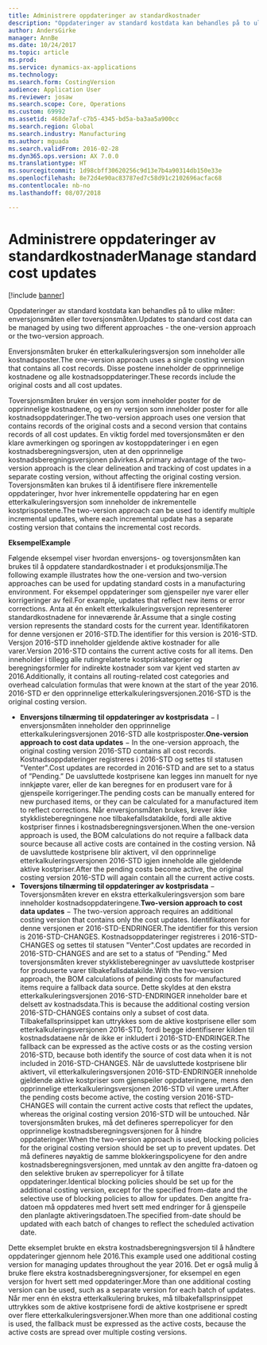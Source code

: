 ```yaml
---
title: Administrere oppdateringer av standardkostnader
description: "Oppdateringer av standard kostdata kan behandles på to ulike måter: enversjonsmåten eller toversjonsmåten."
author: AndersGirke
manager: AnnBe
ms.date: 10/24/2017
ms.topic: article
ms.prod: 
ms.service: dynamics-ax-applications
ms.technology: 
ms.search.form: CostingVersion
audience: Application User
ms.reviewer: josaw
ms.search.scope: Core, Operations
ms.custom: 69992
ms.assetid: 468de7af-c7b5-4345-bd5a-ba3aa5a900cc
ms.search.region: Global
ms.search.industry: Manufacturing
ms.author: mguada
ms.search.validFrom: 2016-02-28
ms.dyn365.ops.version: AX 7.0.0
ms.translationtype: HT
ms.sourcegitcommit: 1d98cbff30620256c9d13e7b4a90314db150e33e
ms.openlocfilehash: 8e72d4e90ac83787ed7c58d91c2102696acfac68
ms.contentlocale: nb-no
ms.lasthandoff: 08/07/2018

---
```


# <a name="manage-standard-cost-updates"></a><span data-ttu-id="5b531-103">Administrere oppdateringer av standardkostnader</span><span class="sxs-lookup"><span data-stu-id="5b531-103">Manage standard cost updates</span></span>

[!include [banner](../includes/banner.md)]

<span data-ttu-id="5b531-104">Oppdateringer av standard kostdata kan behandles på to ulike måter: enversjonsmåten eller toversjonsmåten.</span><span class="sxs-lookup"><span data-stu-id="5b531-104">Updates to standard cost data can be managed by using two different approaches - the one-version approach or the two-version approach.</span></span> 

<span data-ttu-id="5b531-105">Enversjonsmåten bruker én etterkalkuleringsversjon som inneholder alle kostnadsposter.</span><span class="sxs-lookup"><span data-stu-id="5b531-105">The one-version approach uses a single costing version that contains all cost records.</span></span> <span data-ttu-id="5b531-106">Disse postene inneholder de opprinnelige kostnadene og alle kostnadsoppdateringer.</span><span class="sxs-lookup"><span data-stu-id="5b531-106">These records include the original costs and all cost updates.</span></span>

<span data-ttu-id="5b531-107">Toversjonsmåten bruker én versjon som inneholder poster for de opprinnelige kostnadene, og en ny versjon som inneholder poster for alle kostnadsoppdateringer.</span><span class="sxs-lookup"><span data-stu-id="5b531-107">The two-version approach uses one version that contains records of the original costs and a second version that contains records of all cost updates.</span></span> <span data-ttu-id="5b531-108">En viktig fordel med toversjonsmåten er den klare avmerkingen og sporingen av kostoppdateringer i en egen kostnadsberegningsversjon, uten at den opprinnelige kostnadsberegningsversjonen påvirkes.</span><span class="sxs-lookup"><span data-stu-id="5b531-108">A primary advantage of the two-version approach is the clear delineation and tracking of cost updates in a separate costing version, without affecting the original costing version.</span></span> <span data-ttu-id="5b531-109">Toversjonsmåten kan brukes til å identifisere flere inkrementelle oppdateringer, hvor hver inkrementelle oppdatering har en egen etterkalkuleringsversjon som inneholder de inkrementelle kostprispostene.</span><span class="sxs-lookup"><span data-stu-id="5b531-109">The two-version approach can be used to identify multiple incremental updates, where each incremental update has a separate costing version that contains the incremental cost records.</span></span> 

<span data-ttu-id="5b531-110">**Eksempel**</span><span class="sxs-lookup"><span data-stu-id="5b531-110">**Example**</span></span> 

<span data-ttu-id="5b531-111">Følgende eksempel viser hvordan enversjons- og toversjonsmåten kan brukes til å oppdatere standardkostnader i et produksjonsmiljø.</span><span class="sxs-lookup"><span data-stu-id="5b531-111">The following example illustrates how the one-version and two-version approaches can be used for updating standard costs in a manufacturing environment.</span></span> <span data-ttu-id="5b531-112">For eksempel oppdateringer som gjenspeiler nye varer eller korrigeringer av feil.</span><span class="sxs-lookup"><span data-stu-id="5b531-112">For example, updates that reflect new items or error corrections.</span></span> <span data-ttu-id="5b531-113">Anta at én enkelt etterkalkuleringsversjon representerer standardkostnadene for inneværende år.</span><span class="sxs-lookup"><span data-stu-id="5b531-113">Assume that a single costing version represents the standard costs for the current year.</span></span> <span data-ttu-id="5b531-114">Identifikatoren for denne versjonen er 2016-STD.</span><span class="sxs-lookup"><span data-stu-id="5b531-114">The identifier for this version is 2016-STD.</span></span> <span data-ttu-id="5b531-115">Versjon 2016-STD inneholder gjeldende aktive kostnader for alle varer.</span><span class="sxs-lookup"><span data-stu-id="5b531-115">Version 2016-STD contains the current active costs for all items.</span></span> <span data-ttu-id="5b531-116">Den inneholder i tillegg alle rutingrelaterte kostpriskategorier og beregningsformler for indirekte kostnader som var kjent ved starten av 2016.</span><span class="sxs-lookup"><span data-stu-id="5b531-116">Additionally, it contains all routing-related cost categories and overhead calculation formulas that were known at the start of the year 2016.</span></span> <span data-ttu-id="5b531-117">2016-STD er den opprinnelige etterkalkuleringsversjonen.</span><span class="sxs-lookup"><span data-stu-id="5b531-117">2016-STD is the original costing version.</span></span>

-   <span data-ttu-id="5b531-118">**Enversjons tilnærming til oppdateringer av kostprisdata** − I enversjonsmåten inneholder den opprinnelige etterkalkuleringsversjonen 2016-STD alle kostprisposter.</span><span class="sxs-lookup"><span data-stu-id="5b531-118">**One-version approach to cost data updates** − In the one-version approach, the original costing version 2016-STD contains all cost records.</span></span> <span data-ttu-id="5b531-119">Kostnadsoppdateringer registreres i 2016-STD og settes til statusen "Venter".</span><span class="sxs-lookup"><span data-stu-id="5b531-119">Cost updates are recorded in 2016-STD and are set to a status of ”Pending.”</span></span> <span data-ttu-id="5b531-120">De uavsluttede kostprisene kan legges inn manuelt for nye innkjøpte varer, eller de kan beregnes for en produsert vare for å gjenspeile korrigeringer.</span><span class="sxs-lookup"><span data-stu-id="5b531-120">The pending costs can be manually entered for new purchased items, or they can be calculated for a manufactured item to reflect corrections.</span></span> <span data-ttu-id="5b531-121">Når enversjonsmåten brukes, krever ikke stykklisteberegningene noe tilbakefallsdatakilde, fordi alle aktive kostpriser finnes i kostnadsberegningsversjonen.</span><span class="sxs-lookup"><span data-stu-id="5b531-121">When the one-version approach is used, the BOM calculations do not require a fallback data source because all active costs are contained in the costing version.</span></span> <span data-ttu-id="5b531-122">Nå de uavsluttede kostprisene blir aktivert, vil den opprinnelige etterkalkuleringsversjonen 2016-STD igjen inneholde alle gjeldende aktive kostpriser.</span><span class="sxs-lookup"><span data-stu-id="5b531-122">After the pending costs become active, the original costing version 2016-STD will again contain all the current active costs.</span></span>
-   <span data-ttu-id="5b531-123">**Toversjons tilnærming til oppdateringer av kostprisdata** − Toversjonsmåten krever en ekstra etterkalkuleringsversjon som bare inneholder kostnadsoppdateringene.</span><span class="sxs-lookup"><span data-stu-id="5b531-123">**Two-version approach to cost data updates** − The two-version approach requires an additional costing version that contains only the cost updates.</span></span> <span data-ttu-id="5b531-124">Identifikatoren for denne versjonen er 2016-STD-ENDRINGER.</span><span class="sxs-lookup"><span data-stu-id="5b531-124">The identifier for this version is 2016-STD-CHANGES.</span></span> <span data-ttu-id="5b531-125">Kostnadsoppdateringer registreres i 2016-STD-CHANGES og settes til statusen "Venter".</span><span class="sxs-lookup"><span data-stu-id="5b531-125">Cost updates are recorded in 2016-STD-CHANGES and are set to a status of “Pending.”</span></span> <span data-ttu-id="5b531-126">Med toversjonsmåten krever stykklisteberegninger av uavsluttede kostpriser for produserte varer tilbakefallsdatakilde.</span><span class="sxs-lookup"><span data-stu-id="5b531-126">With the two-version approach, the BOM calculations of pending costs for manufactured items require a fallback data source.</span></span> <span data-ttu-id="5b531-127">Dette skyldes at den ekstra etterkalkuleringsversjonen 2016-STD-ENDRINGER inneholder bare et delsett av kostnadsdata.</span><span class="sxs-lookup"><span data-stu-id="5b531-127">This is because the additional costing version 2016-STD-CHANGES contains only a subset of cost data.</span></span> <span data-ttu-id="5b531-128">Tilbakefallsprinsippet kan uttrykkes som de aktive kostprisene eller som etterkalkuleringsversjonen 2016-STD, fordi begge identifiserer kilden til kostnadsdataene når de ikke er inkludert i 2016-STD-ENDRINGER.</span><span class="sxs-lookup"><span data-stu-id="5b531-128">The fallback can be expressed as the active costs or as the costing version 2016-STD, because both identify the source of cost data when it is not included in 2016-STD-CHANGES.</span></span> <span data-ttu-id="5b531-129">Når de uavsluttede kostprisene blir aktivert, vil etterkalkuleringsversjonen 2016-STD-ENDRINGER inneholde gjeldende aktive kostpriser som gjenspeiler oppdateringene, mens den opprinnelige etterkalkuleringsversjonen 2016-STD vil være urørt.</span><span class="sxs-lookup"><span data-stu-id="5b531-129">After the pending costs become active, the costing version 2016-STD-CHANGES will contain the current active costs that reflect the updates, whereas the original costing version 2016-STD will be untouched.</span></span> <span data-ttu-id="5b531-130">Når toversjonsmåten brukes, må det defineres sperrepolicyer for den opprinnelige kostnadsberegningsversjonen for å hindre oppdateringer.</span><span class="sxs-lookup"><span data-stu-id="5b531-130">When the two-version approach is used, blocking policies for the original costing version should be set up to prevent updates.</span></span> <span data-ttu-id="5b531-131">Det må defineres nøyaktig de samme blokkeringspolicyene for den andre kostnadsberegningsversjonen, med unntak av den angitte fra-datoen og den selektive bruken av sperrepolicyer for å tillate oppdateringer.</span><span class="sxs-lookup"><span data-stu-id="5b531-131">Identical blocking policies should be set up for the additional costing version, except for the specified from-date and the selective use of blocking policies to allow for updates.</span></span> <span data-ttu-id="5b531-132">Den angitte fra-datoen må oppdateres med hvert sett med endringer for å gjenspeile den planlagte aktiveringsdatoen.</span><span class="sxs-lookup"><span data-stu-id="5b531-132">The specified from-date should be updated with each batch of changes to reflect the scheduled activation date.</span></span>

<span data-ttu-id="5b531-133">Dette eksemplet brukte en ekstra kostnadsberegningsversjon til å håndtere oppdateringer gjennom hele 2016.</span><span class="sxs-lookup"><span data-stu-id="5b531-133">This example used one additional costing version for managing updates throughout the year 2016.</span></span> <span data-ttu-id="5b531-134">Det er også mulig å bruke flere ekstra kostnadsberegningsversjoner, for eksempel en egen versjon for hvert sett med oppdateringer.</span><span class="sxs-lookup"><span data-stu-id="5b531-134">More than one additional costing version can be used, such as a separate version for each batch of updates.</span></span> <span data-ttu-id="5b531-135">Når mer enn én ekstra etterkalkulering brukes, må tilbakefallsprinsippet uttrykkes som de aktive kostprisene fordi de aktive kostprisene er spredt over flere etterkalkuleringsversjoner.</span><span class="sxs-lookup"><span data-stu-id="5b531-135">When more than one additional costing is used, the fallback must be expressed as the active costs, because the active costs are spread over multiple costing versions.</span></span>






